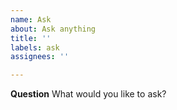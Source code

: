 ```yaml
---
name: Ask
about: Ask anything
title: ''
labels: ask
assignees: ''

---
```


**Question**
What would you like to ask?
